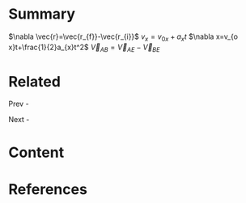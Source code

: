 # Summary
$\nabla \vec{r}=\vec{r_{f}}-\vec{r_{i}}$
$v_{x}=v_{0x}+a_{x}t$
$\nabla x=v_{o x}t+\frac{1}{2}a_{x}t^2$
$\vec{V}_{AB}=\vec{V}_{AE}-\vec{V}_{BE}$

# Related 
Prev - 

Next - 
# Content

# References

